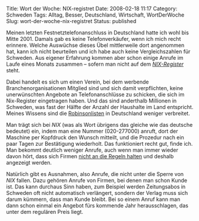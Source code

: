 Title: Wort der Woche: NIX-registret
Date: 2008-02-18 11:17
Category: Schweden
Tags: Alltag, Besser, Deutschland, Wirtschaft, WortDerWoche
Slug: wort-der-woche-nix-registret
Status: published

Meinen letzten Festnetztelefonanschluss in Deutschland hatte ich wohl
bis Mitte 2001. Damals gab es keine Telefonverkäufer, wenn ich mich
recht erinnere. Welche Auswüchse dieses Übel mittlerweile dort
angenommen hat, kann ich nicht beurteilen und ich habe auch keine
Vergleichszahlen für Schweden. Aus eigener Erfahrung kommen aber schon
einige Anrufe im Laufe eines Monats zusammen – sofern man nicht auf dem
[*NIX-Register*](http://www.nix.nu/) steht.

Dabei handelt es sich um einen Verein, bei dem werbende
Branchenorganisationen Mitglied sind und sich damit verpflichten, keine
unerwünschten Angebote an Telefonanschlüsse zu schicken, die sich im
Nix-Register eingetragen haben. Und das sind anderthalb Millionen in
Schweden, was fast der Hälfte der Anzahl der Haushalte im Land
entspricht. Meines Wissens sind die
[Robinsonlisten](http://de.wikipedia.org/wiki/Robinsonliste) in
Deutschland weniger verbreitet.

Man trägt sich bei *NIX* (was als Wort übrigens das gleiche wie das
deutsche bedeutet) ein, indem man eine Nummer (020-277000) anruft, dort
der Maschine per Kopfdruck den Wunsch mitteilt, und die Prozedur nach
ein paar Tagen zur Bestätigung wiederholt. Das funktioniert recht gut,
finde ich. Man bekommt deutlich weniger Anrufe, auch wenn man immer
wieder davon hört, dass sich Firmen [nicht an die Regeln
halten](http://www.svd.se/nyheter/inrikes/artikel_231073.svd) und
deshalb angezeigt werden.

Natürlich gibt es Ausnahmen, also Anrufe, die nicht unter die Sperre von
*NIX* fallen. Dazu gehören Anrufe von Firmen, bei denen man schon Kunde
ist. Das kann durchaus Sinn haben, zum Beispiel werden Zeitungsabos in
Schweden oft nicht automatisch verlängert, sondern der Verlag muss sich
darum kümmern, dass man Kunde bleibt. Bei so einem Anruf kann man dann
schon einmal ein Angebot fürs kommende Jahr herausschlagen, das unter
dem regulären Preis liegt.

